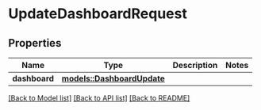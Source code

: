 # UpdateDashboardRequest

## Properties

Name | Type | Description | Notes
------------ | ------------- | ------------- | -------------
**dashboard** | [**models::DashboardUpdate**](DashboardUpdate.md) |  | 

[[Back to Model list]](../README.md#documentation-for-models) [[Back to API list]](../README.md#documentation-for-api-endpoints) [[Back to README]](../README.md)


